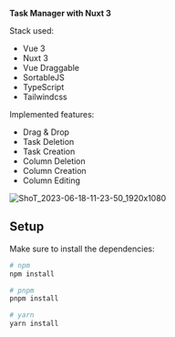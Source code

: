 **Task Manager with Nuxt 3**

Stack used:
 - Vue 3
 - Nuxt 3
 - Vue Draggable
 - SortableJS
 - TypeScript
 - Tailwindcss

Implemented features:
  - Drag & Drop
  - Task Deletion
  - Task Creation
  - Column Deletion
  - Column Creation
  - Column Editing 

![ShoT_2023-06-18-11-23-50_1920x1080](https://github.com/darksparkz1233/Nuxt3TaskManager/assets/66474636/292bcf2e-99a0-4f8d-ac8b-df7c07f86570)


## Setup

Make sure to install the dependencies:

```bash
# npm
npm install

# pnpm
pnpm install

# yarn
yarn install
```

